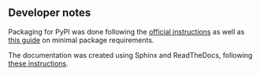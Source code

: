 ## Developer notes

Packaging for PyPI was done following the [official instructions](https://packaging.python.org/tutorials/packaging-projects/)
as well as [this guide](http://python-packaging.readthedocs.io/en/latest/minimal.html) on minimal package requirements.

The documentation was created using Sphinx and ReadTheDocs,
following [these instructions](http://dont-be-afraid-to-commit.readthedocs.io/en/latest/documentation.html).

